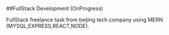 ##FullStack Development (OnProgress)

FullStack freelance task from beijing tech company using MERN (MYSQL,EXPRESS,REACT,NODE).